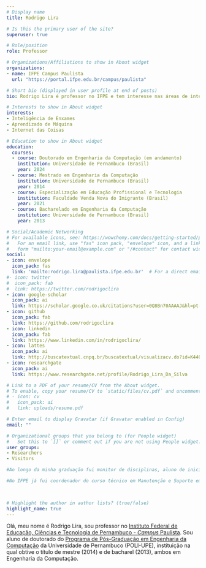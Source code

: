 ```yaml
---
# Display name
title: Rodrigo Lira

# Is this the primary user of the site?
superuser: true

# Role/position
role: Professor

# Organizations/Affiliations to show in About widget
organizations:
- name: IFPE Campus Paulista
  url: "https://portal.ifpe.edu.br/campus/paulista"

# Short bio (displayed in user profile at end of posts)
bio: Rodrigo Lira é professor no IFPE e tem interesse nas áreas de inteligência de enxames, aprendizado de máquina e IoT.

# Interests to show in About widget
interests:
- Inteligência de Enxames
- Aprendizado de Máquina
- Internet das Coisas

# Education to show in About widget
education:
  courses:
  - course: Doutorado em Engenharia da Computação (em andamento) 
    institution: Universidade de Pernambuco (Brasil)
    year: 2024
  - course: Mestrado em Engenharia da Computação 
    institution: Universidade de Pernambuco (Brasil)
    year: 2014
  - course: Especialização em Educação Profissional e Tecnologia
    institution: Faculdade Venda Nova do Imigrante (Brasil)
    year: 2021 
  - course: Bacharelado em Engenharia da Computação
    institution: Universidade de Pernambuco (Brasil)
    year: 2013

# Social/Academic Networking
# For available icons, see: https://wowchemy.com/docs/getting-started/page-builder/#icons
#   For an email link, use "fas" icon pack, "envelope" icon, and a link in the
#   form "mailto:your-email@example.com" or "/#contact" for contact widget.
social:
- icon: envelope
  icon_pack: fas
  link: 'mailto:rodrigo.lira@paulista.ifpe.edu.br'  # For a direct email link, use "mailto:test@example.org".
#- icon: twitter
#  icon_pack: fab
#  link: https://twitter.com/rodrigoclira
- icon: google-scholar
  icon_pack: ai
  link: https://scholar.google.co.uk/citations?user=0Q8Bn70AAAAJ&hl=pt-BR
- icon: github
  icon_pack: fab
  link: https://github.com/rodrigoclira
- icon: linkedin
  icon_pack: fab
  link: https://www.linkedin.com/in/rodrigoclira/
- icon: lattes
  icon_pack: ai
  link: http://buscatextual.cnpq.br/buscatextual/visualizacv.do?id=K4408742J0 
- icon: researchgate
  icon_pack: ai
  link: https://www.researchgate.net/profile/Rodrigo_Lira_Da_Silva 

# Link to a PDF of your resume/CV from the About widget.
# To enable, copy your resume/CV to `static/files/cv.pdf` and uncomment the lines below.
# - icon: cv
#   icon_pack: ai
#   link: uploads/resume.pdf

# Enter email to display Gravatar (if Gravatar enabled in Config)
email: ""

# Organizational groups that you belong to (for People widget)
#   Set this to `[]` or comment out if you are not using People widget.
user_groups: 
- Researchers
- Visitors

#Ao longo da minha graduação fui monitor de disciplinas, aluno de iniciação científica e tive uma empresa incubada na Incubadora do Instituto de Tecnologia de Pernambuco (ITEP). Antes de ser professor no instituto federal, eu trabalhei na Fundação para Inovações Tecnológicas (FITec) no Porto Digital e lecionei em instituições privadas de Pernambuco

#No IFPE já fui coordenador do curso técnico em Manutenção e Suporte em Informática e do curso de tecnologia em Análise e Desenvolvimento de Sistemas. Atualmente desenvolvo projetos de pesquisa e extensão no campus Paulista. Em 2021 me tornei um [AWS Accredited Educator](https://aws.amazon.com/pt/training/awsacademy/?nc2=sb_ep_aca) habilitado a lecionar os cursos *AWS Cloud Foundation* e o *Cloud Architecting*. 

 

# Highlight the author in author lists? (true/false)
highlight_name: true
---
```


Olá, meu nome é Rodrigo Lira, sou professor no [Instituto Federal de Educação, Ciências e Tecnologia de Pernambuco - *Campus* Paulista](https://portal.ifpe.edu.br/campus/paulista). Sou aluno de doutorado do [Programa de Pós-Graduação em Engenharia da Computação](http://ppgec.ecomp.poli.br) da Universidade de Pernambuco (POLI-UPE), instituição na qual obtive o título de mestre (2014) e de bacharel (2013), ambos em Engenharia da Computação.


